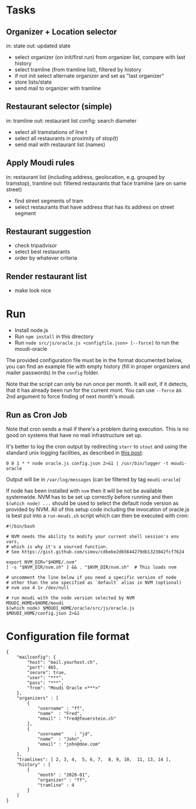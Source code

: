 # Tasks

## Organizer + Location selector
in: state
out: updated state
- select organizer (on init/first run) from organizer list, compare with last history
- select tramline (from tramline list), filtered by history
- if not init select alternate organizer and set as "last organizer"
- store lists/state
- send mail to organizer with tramline

## Restaurant selector (simple)
in: tramline
out: restaurant list
config: search diameter
- select all tramstations of line t
- select all restaurants in proximity of stop(t)
- send mail with restaurant list (names)

## Apply Moudi rules
in: restaurant list (including address, geolocation, e.g. grouped by tramstop), tramline
out: filtered restaurants that face tramline (are on same street)
- find street segments of tram
- select restaurants that have address that has its address on street segment

## Restaurant suggestion
- check tripadvisor
- select best restaurants
- order by whatever criteria

## Render restaurant list
- make look nice

# Run

- Install node.js
- Run `npm install` in this directory
- Run `node src/js/oracle.js <configfile.json> [--force]` to run the moudi-oracle

The provided configuration file must be in the format documented below, you can find
an example file with empty history (fill in proper organizers and mailer passwords)
in the `config` folder.

Note that the script can only be run once per month. It will exit, if it detects,
that it has already been run for the current mont. You can use `--force` as 2nd 
argument to force finding of next month's moudi.

## Run as Cron Job

Note that cron sends a mail if there's a problem during execution. This is no
good on systems that have no mail infrastructure set up.

It's better to log the cron output by redirecting `sterr` to `stout` and using
the standard unix logging facilities, as described in [this post](https://unix.stackexchange.com/a/330):

`0 0 1 * * node oracle.js config.json 2>&1 | /usr/bin/logger -t moudi-oracle`

Output will be in `/var/log/messages` (can be filtered by tag `moudi-oracle`)

If node has been installed with `nvm` then it will be not be available systemwide.
NVM has to be set up correctly before running and then `$(which node) ...` should be
used to select the default node version as provided by NVM. All of this setup code
including the invocation of oracle.js is best put into a `run-moudi.sh` script which
can then be executed with _cron_:

```
#!/bin/bash

# NVM needs the ability to modify your current shell session's env vars,
# which is why it's a sourced function.
# See https://gist.github.com/simov/cdbebe2d65644279db1323042fcf7624

export NVM_DIR="$HOME/.nvm"
[ -s "$NVM_DIR/nvm.sh" ] && . "$NVM_DIR/nvm.sh"  # This loads nvm

# uncomment the line below if you need a specific version of node
# other than the one specified as `default` alias in NVM (optional)
# nvm use 4 1> /dev/null

# run moudi with the node version selected by NVM
MOUDI_HOME=$HOME/moudi
$(which node) $MOUDI_HOME/oracle/src/js/oracle.js $MOUDI_HOME/config.json 2>&1
```

# Configuration file format

```
{
	"mailconfig": {
		"host": "mail.yourhost.ch",
		"port": 465,
		"secure": true,
		"user": "***",
		"pass": "***",
		"from": "Moudi Oracle <***>"
	},
	"organizers" : [
		{ 
			"username" : "ff",
			"name"  : "Fred",
			"email" : "fred@feuerstein.ch"
		}, 
		{
			"username"    : "jd",
			"name"  : "John",
			"email" : "john@doe.com"
		}
	],
	"tramlines": [ 2, 3, 4,  5, 6, 7,  8, 9, 10,  11, 13, 14 ],
	"history" : [
		{
			"month" : "2020-01",
			"organizer" : "ff",
			"tramline" : 4
		}
	]
}
```


